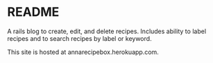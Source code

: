 # README

A rails blog to create, edit, and delete recipes. Includes ability to label recipes and to search recipes by label or keyword.

This site is hosted at annarecipebox.herokuapp.com.

